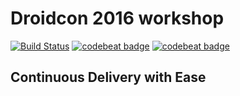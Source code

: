 # Droidcon 2016 workshop

[![Build Status](https://travis-ci.org/adamski8/droidcon-2016-workshop.svg?branch=master)](https://travis-ci.org/adamski8/droidcon-2016-workshop)
[![codebeat badge](https://codebeat.co/badges/510ceb41-162d-4496-8519-bf98357ab06d)](https://codebeat.co/projects/github-com-adamski8-droidcon-2016-workshop)
[![codebeat badge](https://codebeat.co/badges/510ceb41-162d-4496-8519-bf98357ab06d)](https://codebeat.co/projects/github-com-adamski8-droidcon-2016-workshop)

## Continuous Delivery with Ease

